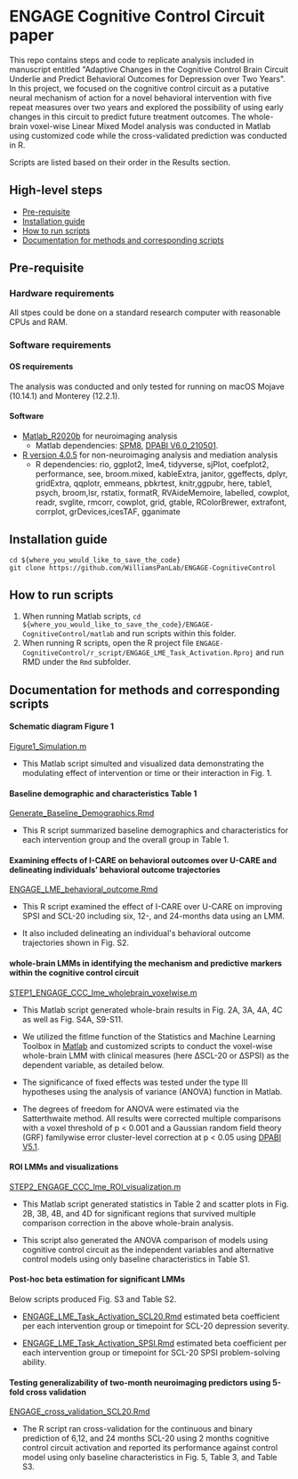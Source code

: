 # ENGAGE Cognitive Control Circuit paper

This repo contains steps and code to replicate analysis included in manuscript entitled "Adaptive Changes in the Cognitive Control Brain Circuit Underlie and Predict Behavioral Outcomes for Depression over Two Years". In this project, we focused on the cognitive control circuit as a putative neural mechanism of action for a novel behavioral intervention with five repeat measures over two years and explored the possibility of using early changes in this circuit to predict future treatment outcomes. The whole-brain voxel-wise Linear Mixed Model analysis was conducted in Matlab using customized code while the cross-validated prediction was conducted in R. 

Scripts are listed based on their order in the Results section.


## High-level steps
- [Pre-requisite](#pre-requisite)
- [Installation guide](#Installation-guide)
- [How to run scripts](#How-to-run-scripts)
- [Documentation for methods and corresponding scripts](#Documentation-for-methods-and-corresponding-scripts)


## Pre-requisite
### Hardware requirements
All stpes could be done on a standard research computer with reasonable CPUs and RAM.

### Software requirements

#### OS requirements

The analysis was conducted and only tested for running on macOS Mojave (10.14.1) and Monterey (12.2.1).

#### Software
- [Matlab_R2020b](https://www.mathworks.com/products/new_products/release2020b.html) for neuroimaging analysis
  -  Matlab dependencies: [SPM8](https://www.fil.ion.ucl.ac.uk/spm/software/spm8/), [DPABI V6.0_210501](http://rfmri.org/content/dpabi-v60-and-dpabinet-v10-were-released).
- [R version 4.0.5](https://www.r-project.org/) for non-neuroimaging analysis and mediation analysis
  - R dependencies: rio, ggplot2, lme4, tidyverse, sjPlot, coefplot2, performance, see, broom.mixed, kableExtra, janitor, ggeffects, dplyr, gridExtra, qqplotr, emmeans, pbkrtest, knitr,ggpubr, here, table1, psych, broom,lsr, rstatix, formatR, RVAideMemoire, labelled, cowplot, readr, svglite, rmcorr, cowplot, grid, gtable, RColorBrewer, extrafont, corrplot, grDevices,icesTAF, gganimate

## Installation guide
  ```
  cd ${where_you_would_like_to_save_the_code}
  git clone https://github.com/WilliamsPanLab/ENGAGE-CognitiveControl
  ```
  
## How to run scripts
  1. When running Matlab scripts, `cd ${where_you_would_like_to_save_the_code}/ENGAGE-CognitiveControl/matlab` and run scripts within this folder.
  2. When running R scripts, open the R project file `ENGAGE-CognitiveControl/r_script/ENGAGE_LME_Task_Activation.Rproj` and run RMD under the `Rmd` subfolder.
  

## Documentation for methods and corresponding scripts  

#### Schematic diagram Figure 1
  
  [Figure1_Simulation.m](https://github.com/WilliamsPanLab/ENGAGE-CognitiveControl/blob/383702627a7a52139e8558ab67e68e19692c61f6/matlab/Figure1_Simulation.m) 

- This Matlab script simulted and visualized data demonstrating the modulating effect of intervention or time or their interaction in Fig. 1.

#### Baseline demographic and characteristics Table 1

  [Generate_Baseline_Demographics.Rmd](https://github.com/WilliamsPanLab/ENGAGE-CognitiveControl/blob/13928c1f5a0de9e3a4bebac7b93c48de1789545d/r_script/Rmd/Generate_Baseline_Demographics.Rmd)

- This R script summarized baseline demographics and characteristics for each intervention group and the overall group in Table 1.

#### Examining effects of I-CARE on behavioral outcomes over U-CARE and delineating individuals’ behavioral outcome trajectories

  [ENGAGE_LME_behavioral_outcome.Rmd](https://github.com/WilliamsPanLab/ENGAGE-CognitiveControl/blob/13928c1f5a0de9e3a4bebac7b93c48de1789545d/r_script/Rmd/ENGAGE_LME_behavioral_outcome.Rmd)

  - This R script examined the effect of I-CARE over U-CARE on improving SPSI and SCL-20 including six, 12-, and 24-months data using an LMM. 

  - It also included delineating an individual's behavioral outcome trajectories shown in Fig. S2.

#### whole-brain LMMs in identifying the mechanism and predictive markers within the cognitive control circuit

  [STEP1_ENGAGE_CCC_lme_wholebrain_voxelwise.m](https://github.com/WilliamsPanLab/ENGAGE-CognitiveControl/blob/1b19afde1c0c010ca0b44e19d64cd492a13905d9/matlab/STEP1_ENGAGE_CCC_lme_wholebrain_voxelwise.m)

  - This Matlab script generated whole-brain results in Fig. 2A, 3A, 4A, 4C as well as Fig. S4A, S9-S11.
  
  - We utilized the fitlme function of the Statistics and Machine Learning Toolbox in [Matlab](https://www.mathworks.com/products/matlab.html) and customized scripts to conduct the voxel-wise whole-brain LMM with clinical measures (here ∆SCL-20 or ∆SPSI) as the dependent variable, as detailed below. 
  
  - The significance of fixed effects was tested under the type III hypotheses using the analysis of variance (ANOVA) function in Matlab. 
  
  - The degrees of freedom for ANOVA were estimated via the Satterthwaite method. All results were corrected multiple comparisons with a voxel threshold of p < 0.001 and a Gaussian random field theory (GRF) familywise error cluster-level correction at p < 0.05 using [DPABI V5.1](http://rfmri.org/dpabi).

#### ROI LMMs and visualizations

  [STEP2_ENGAGE_CCC_lme_ROI_visualization.m](https://github.com/WilliamsPanLab/ENGAGE-CognitiveControl/blob/1b19afde1c0c010ca0b44e19d64cd492a13905d9/matlab/STEP2_ENGAGE_CCC_lme_ROI_visualization.m) 

  - This Matlab script generated statistics in Table 2 and scatter plots in Fig. 2B, 3B, 4B, and 4D for significant regions that survived multiple comparison correction in the above whole-brain analysis.  
  
  - This script also generated the ANOVA comparison of models using cognitive control circuit as the independent variables and alternative control models using only baseline characteristics in Table S1.

#### Post-hoc beta estimation for significant LMMs

  Below scripts produced Fig. S3 and Table S2.

  - [ENGAGE_LME_Task_Activation_SCL20.Rmd](https://github.com/WilliamsPanLab/ENGAGE-CognitiveControl/blob/1b19afde1c0c010ca0b44e19d64cd492a13905d9/r_script/Rmd/ENGAGE_LME_Task_Activation_SCL20.Rmd) estimated beta coefficient per each intervention group or timepoint for SCL-20 depression severity.
  
  - [ENGAGE_LME_Task_Activation_SPSI.Rmd](https://github.com/WilliamsPanLab/ENGAGE-CognitiveControl/blob/1b19afde1c0c010ca0b44e19d64cd492a13905d9/r_script/Rmd/ENGAGE_LME_Task_Activation_SPSI.Rmd) estimated beta coefficient per each intervention group or timepoint for SCL-20 SPSI problem-solving ability.

#### Testing generalizability of two-month neuroimaging predictors using 5-fold cross validation



  [ENGAGE_cross_validation_SCL20.Rmd](https://github.com/WilliamsPanLab/ENGAGE-CognitiveControl/blob/1b19afde1c0c010ca0b44e19d64cd492a13905d9/r_script/Rmd/ENGAGE_cross_validation_SCL20.Rmd)

  - The R script ran cross-validation for the continuous and binary prediction of 6,12, and 24 months SCL-20 using 2 months cognitive control circuit activation and reported its performance against control model using only baseline characteristics in Fig. 5, Table 3, and Table S3.


